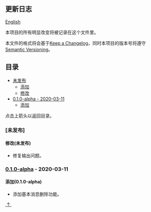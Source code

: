 ## 更新日志

[English](../CHANGELOG.md)

本项目的所有明显改变将被记录在这个文件里。

本文件的格式将会基于[Keep a Changelog](https://keepachangelog.com/zh-CN/1.0.0/)，同时本项目的版本号将遵守[Semantic Versioning](https://semver.org/lang/zh-CN/)。

## 目录

- [未发布](#未发布)
  - [添加](#添加未发布)
  - [修改](#修改未发布)
- [0.1.0-alpha - 2020-03-11](#010-alpha---2020-03-11)
  - [添加](#添加010-alpha)

点击上箭头以返回目录。

### [未发布]

#### 修改(未发布)

- 修复输出问题。

### [0.1.0-alpha] - 2020-03-11

#### 添加(0.1.0-alpha)

- 添加基本消息删除功能。

<escape><a href = "#TOC">&nbsp;↑&nbsp;</a></escape>

[Unreleased]: https://github.com/BingLingGroup/autosub/compare/0.1.0-alpha...HEAD
[0.1.0-alpha]: https://github.com/BingLingGroup/autosub/releases/tag/0.1.0-alpha
